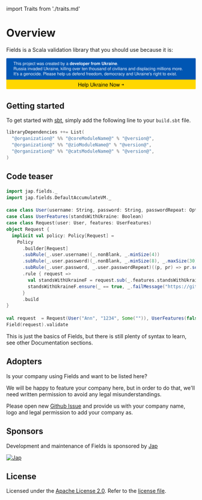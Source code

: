import Traits from './traits.md'

# Overview

Fields is a Scala validation library that you should use because it is:

<Traits />

[![Stand With Ukraine](https://raw.githubusercontent.com/vshymanskyy/StandWithUkraine/main/banner-direct-single.svg)](https://stand-with-ukraine.pp.ua)

## Getting started

To get started with [sbt](https://scala-sbt.org), simply add the following line to your `build.sbt` file.

```scala
libraryDependencies ++= List(
  "@organization@" %% "@coreModuleName@" % "@version@",
  "@organization@" %% "@zioModuleName@" % "@version@",
  "@organization@" %% "@catsModuleName@" % "@version@",
)
```

## Code teaser

```scala mdoc
import jap.fields._
import jap.fields.DefaultAccumulateVM._

case class User(username: String, password: String, passwordRepeat: Option[String])
case class UserFeatures(standsWithUkraine: Boolean)
case class Request(user: User, features: UserFeatures)
object Request {
  implicit val policy: Policy[Request] =
    Policy
      .builder[Request]
      .subRule(_.user.username)(_.nonBlank, _.minSize(4))
      .subRule(_.user.password)(_.nonBlank, _.minSize(8), _.maxSize(30))
      .subRule(_.user.password, _.user.passwordRepeat)((p, pr) => pr.some(_ === p))
      .rule { request =>
        val standsWithUkraineF = request.sub(_.features.standsWithUkraine)
        standsWithUkraineF.ensure(_ == true, _.failMessage("https://github.com/vshymanskyy/StandWithUkraine/blob/main/docs/README.md"))
      }
      .build
}

val request  = Request(User("Ann", "1234", Some("")), UserFeatures(false))
Field(request).validate
```

This is just the basics of Fields, but there is still plenty of syntax to learn, see other Documentation sections.

## Adopters

Is your company using Fields and want to be listed here?

We will be happy to feature your company here, but in order to do that, we'll need written permission to avoid any legal misunderstandings.

Please open new [Github Issue](https://github.com/jap-company/fields/issues/new) and provide us with your company name, logo and legal permission to add your company as.

## Sponsors

Development and maintenance of Fields is sponsored by [Jap](http://jap.company)

[![](https://raw.githubusercontent.com/jap-company/fields/master/assets/jap-logo.png "Jap")](http://jap.company)

## License

Licensed under the [Apache License 2.0](https://www.apache.org/licenses/LICENSE-2.0.html). Refer to the [license file](https://github.com/jap-company/fields/blob/master/LICENSE).
